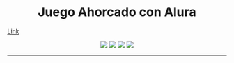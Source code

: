 <h1 align="center">Juego Ahorcado con Alura</h1>

<a href="https://juegoahorcadokarla.netlify.app">Link </a>
 <p align="center">
  <img  src="https://github.com/KarlaGreta/JuegoAhorcado-alura/assets/109876143/2dcdb6a9-a054-465f-b6e8-f44efd71fa2b"/>
  <img  src="https://github.com/KarlaGreta/JuegoAhorcado-alura/assets/109876143/25620fbd-8077-45b5-8f13-23cc0b87adba"/>

  <img  hight="10%" src="https://github.com/KarlaGreta/JuegoAhorcado-alura/assets/109876143/caa6e517-9ac0-4157-a6de-83b655dcf9ab"/>
  <img hight="40px" src="https://github.com/KarlaGreta/JuegoAhorcado-alura/assets/109876143/53957e68-1929-4d48-87be-1ecb88095646"/>
  
  
  </p>
<hr> 

